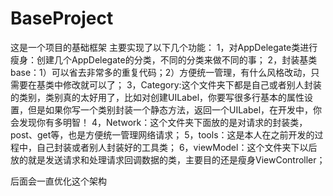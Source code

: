 # BaseProject
这是一个项目的基础框架 主要实现了以下几个功能： 
1，对AppDelegate类进行瘦身：创建几个AppDelegate的分类，不同的分类来做不同的事； 
2，封装基类base：1）可以省去非常多的重复代码；2）方便统一管理，有什么风格改动，只需要在基类中修改就可以了； 
3，Category:这个文件夹下都是自己或者别人封装的类别，类别真的太好用了，比如对创建UILabel，你要写很多行基本的属性设置，但是如果你写一个类别封装一个静态方法，返回一个UILabel，在开发中，你会发现你有多明智！ 
4，Network：这个文件夹下面放的是对请求的封装类，post、get等，也是方便统一管理网络请求； 5，tools：这是本人在之前开发的过程中，自己封装或者别人封装好的工具类； 
6，viewModel：这个文件夹下以后放的就是发送请求和处理请求回调数据的类，主要目的还是瘦身ViewController；

后面会一直优化这个架构
